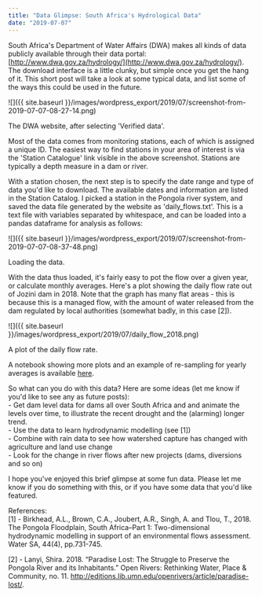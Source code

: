 ```yaml
---
title: "Data Glimpse: South Africa's Hydrological Data"
date: "2019-07-07"
---
```


South Africa's Department of Water Affairs (DWA) makes all kinds of data publicly available through their data portal: [http://www.dwa.gov.za/hydrology/](http://www.dwa.gov.za/hydrology/). The download interface is a little clunky, but simple once you get the hang of it. This short post will take a look at some typical data, and list some of the ways this could be used in the future.

![]({{ site.baseurl }}/images/wordpress_export/2019/07/screenshot-from-2019-07-07-08-27-14.png)

The DWA website, after selecting 'Verified data'.

Most of the data comes from monitoring stations, each of which is assigned a unique ID. The easiest way to find stations in your area of interest is via the 'Station Catalogue' link visible in the above screenshot. Stations are typically a depth measure in a dam or river.

With a station chosen, the next step is to specify the date range and type of data you'd like to download. The available dates and information are listed in the Station Catalog. I picked a station in the Pongola river system, and saved the data file generated by the website as 'daily\_flows.txt'. This is a text file with variables separated by whitespace, and can be loaded into a pandas dataframe for analysis as follows:

![]({{ site.baseurl }}/images/wordpress_export/2019/07/screenshot-from-2019-07-07-08-37-48.png)

Loading the data.

With the data thus loaded, it's fairly easy to pot the flow over a given year, or calculate monthly averages. Here's a plot showing the daily flow rate out of Jozini dam in 2018. Note that the graph has many flat areas - this is because this is a managed flow, with the amount of water released from the dam regulated by local authorities (somewhat badly, in this case \[2\]).

![]({{ site.baseurl }}/images/wordpress_export/2019/07/daily_flow_2018.png)

A plot of the daily flow rate.

A notebook showing more plots and an example of re-sampling for yearly averages is available [here](https://github.com/johnowhitaker/datasciencecastnet).

So what can you do with this data? Here are some ideas (let me know if you'd like to see any as future posts):  
\- Get dam level data for dams all over South Africa and and animate the levels over time, to illustrate the recent drought and the (alarming) longer trend.  
\- Use the data to learn hydrodynamic modelling (see \[1\])  
\- Combine with rain data to see how watershed capture has changed with agriculture and land use change  
\- Look for the change in river flows after new projects (dams, diversions and so on)

I hope you've enjoyed this brief glimpse at some fun data. Please let me know if you do something with this, or if you have some data that you'd like featured.

References:  
\[1\] - Birkhead, A.L., Brown, C.A., Joubert, A.R., Singh, A. and Tlou, T., 2018. The Pongola Floodplain, South Africa–Part 1: Two-dimensional hydrodynamic modelling in support of an environmental flows assessment. Water SA, 44(4), pp.731-745.

\[2\] - Lanyi, Shira. 2018. “Paradise Lost: The Struggle to Preserve the Pongola River and its Inhabitants.” Open Rivers: Rethinking Water, Place & Community, no. 11. http://editions.lib.umn.edu/openrivers/article/paradise-lost/.

